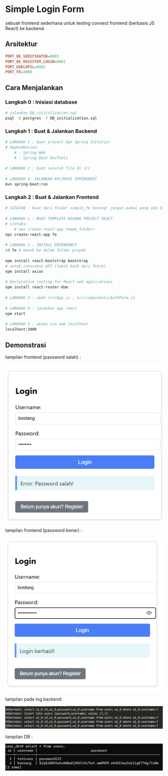 # Simple Login Form

sebuah frontend sederhana untuk testing connect frontend (berbasis JS React) ke backend.

## Arsitektur

```conf
PORT_BE_VERIFIKATOR=8083
PORT_BE_REGISTER_LOGIN=8081
PORT_DUKCAPIL=8082
PORT_FE=3000
```

## Cara Menjalankan

### Langkah 0 : Inisiasi database

```bash
# jalankan DB_initialization.sql
psql -U postgres -f DB_initialization.sql
```

### Langkah 1 : Buat & Jalankan Backend

```bash
# LANGKAH 1 : buat project dgn Spring Initalizr
# dependencies:
    # - Spring Web
    # - Spring Boot DevTools

# LANGKAH 2 : buat seluruh file di src

# LANGKAH 3: JALANKAN APLIKASI SPRINGBOOT
mvn spring-boot:run
```

### Langkah 2 : Buat & Jalankan Frontend

```bash
# CATATAN : buat dari folder simple_fe kosong! jangan pakai yang ada di github repo, karena node_modules ter-ignore.

# LANGKAH 1 : BUAT TEMPLATE KOSONG PROJECT REACT
# sintaks:
    # npx create-react-app <nama_folder>
npx create-react-app fe  

# LANGKAH 2 : INSTALL DEPENDENCY
cd fe # masuk ke dalam folder proyek

npm install react-bootstrap bootstrap
# untuk interaksi API (lebih baik dari fetch)
npm install axios

# Declarative routing for React web applications
npm install react-router-dom

# LANGKAH 3 : ubah src/App.js , src/components/AuthForm.js 

# LANGKAH 4 : jalankan app react
npm start

# LANGKAH 5 : akses via web localhost
localhost:3000
```

## Demonstrasi

tampilan frontend (password salah) :

![tampilan-frontend-demo-1](./img/tampilan-frontend-demo-1.png)

tampilan frontend (password benar) :

![tampilan-frontend-demo-2](./img/tampilan-frontend-demo-2.png)

tampilan pada log backend:

![tampilan-backend-demo](./img/tampilan-backend-demo.png)

tampilan DB :

![tampilan-db-demo](./img/tampilan-db-demo.png)
